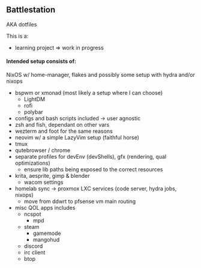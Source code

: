 ## Battlestation

AKA dotfiles

This is a:
- learning project => work in progress

#### Intended setup consists of:
NixOS w/ home-manager, flakes and possibly some setup with hydra and/or nixops
  - bspwm or xmonad (most likely a setup where I can choose)
    - LightDM
    - rofi
    - polybar
  - configs and bash scripts included -> user agnostic
  - zsh and fish, dependant on other vars
  - wezterm and foot for the same reasons
  - neovim w/ a simple LazyVim setup (faithful horse)
  - tmux
  - qutebrowser / chrome
  - separate profiles for devEnv (devShells), gfx (rendering, qual optimizations)
    - ensure lib paths being exposed to the correct resources
  - krita, aesprite, gimp & blender
    - wacom settings
  - homelab sync -> proxmox LXC services (code server, hydra jobs, nixops)
    - move from ddwrt to pfsense vm main routing
  - misc QOL apps includes
    - ncspot
      - mpd
    - steam
      - gamemode
      - mangohud
    - discord
    - irc client
    - btop

